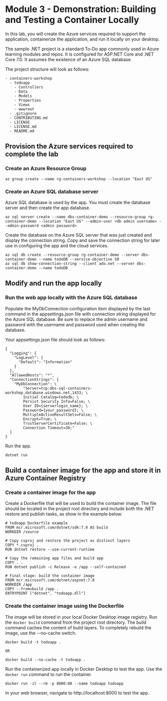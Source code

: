 # Module 3 - Demonstration: Building and Testing a Container Locally

In this lab, you will create the Azure services required to support the application, containerize the application, and run it locally on your desktop.

The sample .NET project is a standard To-Do app commonly used in Azure learning modules and repos. It is configured for ASP.NET Core and .NET Core 7.0. It assumes the existence of an Azure SQL database.

The project structure will look as follows:

```console
- containers-workshop
  - todoapp
    - Controllers
    - Data
    - Models
    - Properties
    - Views
    - wwwroot
  - .gitignore
  - CONTRIBUTING.md
  - LICENSE
  - LICENSE.md
  - README.md
```

## Provision the Azure services required to complete the lab

### Create an Azure Resource Group

```console
az group create --name rg-containers-workshop --location "East US"
```

### Create an Azure SQL database server

Azure SQL database is used by the app. You must create the database server and then create the app database.

```console
az sql server create --name dbs-container-demo --resource-group rg-container-demo --location "East US" --admin-user <db admin username> --admin-password <admin password>
```

Create the database on the Azure SQL server that was just created and display the connection string. Copy and save the connection string for later use in configuring the app and the cloud services.

```console
az sql db create --resource-group rg-container-demo --server dbs-container-demo --name todoDB --service-objective S0
az sql db show-connection-string --client ado.net --server dbs-container-demo --name todoDB
```

## Modify and run the app locally

### Run the web app locally with the Azure SQL database

Populate the MyDbConnection configuration item displayed by the last command in the appsettings.json file with connection string displayed for the Azure SQL database. Be sure to replace the admin username and password with the username and password used when creating the database.

Your appsettings.json file should look as follows:

```console
{
  "Logging": {
    "LogLevel": {
      "Default": "Information"
    }
  },
  "AllowedHosts": "*",
  "ConnectionStrings": {
    "MyDbConnection": \
        "Server=tcp:dbs-sql-containers-workshop.database.windows.net,1433; \
        Initial Catalog=tododb; \
        Persist Security Info=False; \
        User ID={serverlogin_name}; \
        Password={your_password}; \
        MultipleActiveResultSets=False; \
        Encrypt=True; \
        TrustServerCertificate=False; \
        Connection Timeout=30;"
  }
}
```

Run the app.

```console
dotnet run
```

## Build a container image for the app and store it in Azure Container Registry

### Create a container image for the app

Create a Dockerfile that will be used to build the container image. The file should be located in the project root directory and include both the .NET restore and publish tasks, as show in the example below:

```console
# todoapp Dockerfile example
FROM mcr.microsoft.com/dotnet/sdk:7.0 AS build
WORKDIR /source

# Copy csproj and restore the project as distinct layers
COPY *.csproj .
RUN dotnet restore --use-current-runtime  

# Copy the remaining app files and build app
COPY . .
RUN dotnet publish -c Release -o /app --self-contained

# Final stage: build the container image
FROM mcr.microsoft.com/dotnet/aspnet:7.0
WORKDIR /app
COPY --from=build /app .
ENTRYPOINT ["dotnet", "todoapp.dll"]
```

### Create the container image using the Dockerfile

The image will be stored in your local Docker Desktop image registry. Run the `docker build` command from the project root directory. The build command caches the content of build layers. To completely rebuild the image, use the --no-cache switch.

```console
docker build -t todoapp .

OR

docker build --no-cache -t todoapp .
```

Run the containerized app locally in Docker Desktop to test the app. Use the `docker run` command to run the container.

```console
docker run -it --rm -p 8000:80 --name todoapp todoapp
```

In your web browser, navigate to http://localhost:8000 to test the app.